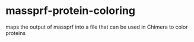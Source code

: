 # massprf-protein-coloring
maps the output of massprf into a file that can be used in Chimera to color proteins
